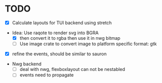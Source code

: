 
# TODO
- [X] Calculate layouts for TUI backend using stretch
- Idea: Use raqote to render svg into BGRA
	- [X] then convert it to rgba then use it in nwg bitmap
	- [ ] Use image crate to convert image to platform specific format: gtk
- [X] refine the events, should be similar to sauron

- Nwg backend
   - [ ] deal with nwg, flexboxlayout can not be nestabled
   - [ ] events need to propagate
